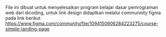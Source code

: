 File ini dibuat untuk menyelesaikan program belajar dasar pemrograman web dari dicoding, untuk link design didaptkan melalui communnity figma pada link berikut https://www.figma.com/community/file/1094150906284223275/course-simple-landing-page
